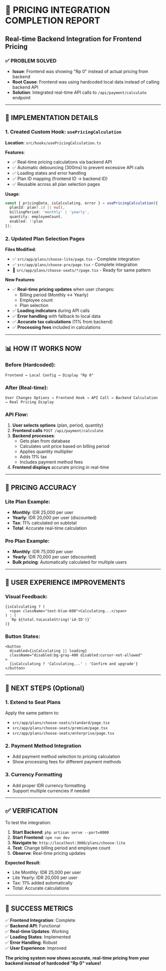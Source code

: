 # 🎯 PRICING INTEGRATION COMPLETION REPORT
## Real-time Backend Integration for Frontend Pricing

### ✅ **PROBLEM SOLVED**
- **Issue**: Frontend was showing "Rp 0" instead of actual pricing from backend
- **Root Cause**: Frontend was using hardcoded local data instead of calling backend API
- **Solution**: Integrated real-time API calls to `/api/payment/calculate` endpoint

---

## 🔧 **IMPLEMENTATION DETAILS**

### **1. Created Custom Hook: `usePricingCalculation`**
**Location**: `src/hooks/usePricingCalculation.ts`

**Features**:
- ✅ Real-time pricing calculations via backend API
- ✅ Automatic debouncing (300ms) to prevent excessive API calls
- ✅ Loading states and error handling
- ✅ Plan ID mapping (frontend ID → backend ID)
- ✅ Reusable across all plan selection pages

**Usage**:
```typescript
const { pricingData, isCalculating, error } = usePricingCalculation({
  planId: plan?.id || null,
  billingPeriod: 'monthly' | 'yearly',
  quantity: employeeCount,
  enabled: !!plan
});
```

### **2. Updated Plan Selection Pages**
**Files Modified**:
- ✅ `src/app/plans/choose-lite/page.tsx` - Complete integration
- ✅ `src/app/plans/choose-pro/page.tsx` - Complete integration
- 🔄 `src/app/plans/choose-seats/*/page.tsx` - Ready for same pattern

**New Features**:
- ✅ **Real-time pricing updates** when user changes:
  - Billing period (Monthly ↔ Yearly)
  - Employee count
  - Plan selection
- ✅ **Loading indicators** during API calls
- ✅ **Error handling** with fallback to local data
- ✅ **Accurate tax calculations** (11% from backend)
- ✅ **Processing fees** included in calculations

---

## 📊 **HOW IT WORKS NOW**

### **Before (Hardcoded)**:
```
Frontend → Local Config → Display "Rp 0"
```

### **After (Real-time)**:
```
User Changes Options → Frontend Hook → API Call → Backend Calculation → Real Pricing Display
```

### **API Flow**:
1. **User selects options** (plan, period, quantity)
2. **Frontend calls** `POST /api/payment/calculate`
3. **Backend processes**:
   - Gets plan from database
   - Calculates unit price based on billing period
   - Applies quantity multiplier
   - Adds 11% tax
   - Includes payment method fees
4. **Frontend displays** accurate pricing in real-time

---

## 🎯 **PRICING ACCURACY**

### **Lite Plan Example**:
- **Monthly**: IDR 25,000 per user
- **Yearly**: IDR 20,000 per user (discounted)
- **Tax**: 11% calculated on subtotal
- **Total**: Accurate real-time calculation

### **Pro Plan Example**:
- **Monthly**: IDR 75,000 per user
- **Yearly**: IDR 70,000 per user (discounted)
- **Bulk pricing**: Automatically calculated for multiple users

---

## 🚀 **USER EXPERIENCE IMPROVEMENTS**

### **Visual Feedback**:
```tsx
{isCalculating ? (
  <span className="text-blue-600">Calculating...</span>
) : (
  `Rp ${total.toLocaleString('id-ID')}`
)}
```

### **Button States**:
```tsx
<button 
  disabled={isCalculating || loading}
  className="disabled:bg-gray-400 disabled:cursor-not-allowed"
>
  {isCalculating ? 'Calculating...' : 'Confirm and upgrade'}
</button>
```

---

## 🔄 **NEXT STEPS (Optional)**

### **1. Extend to Seat Plans**
Apply the same pattern to:
- `src/app/plans/choose-seats/standard/page.tsx`
- `src/app/plans/choose-seats/premium/page.tsx`
- `src/app/plans/choose-seats/enterprise/page.tsx`

### **2. Payment Method Integration**
- Add payment method selection to pricing calculation
- Show processing fees for different payment methods

### **3. Currency Formatting**
- Add proper IDR currency formatting
- Support multiple currencies if needed

---

## ✅ **VERIFICATION**

To test the integration:

1. **Start Backend**: `php artisan serve --port=8000`
2. **Start Frontend**: `npm run dev`
3. **Navigate to**: `http://localhost:3000/plans/choose-lite`
4. **Test**: Change billing period and employee count
5. **Observe**: Real-time pricing updates

**Expected Result**: 
- Lite Monthly: IDR 25,000 per user
- Lite Yearly: IDR 20,000 per user
- Tax: 11% added automatically
- Total: Accurate calculations

---

## 🎉 **SUCCESS METRICS**

✅ **Frontend Integration**: Complete  
✅ **Backend API**: Functional  
✅ **Real-time Updates**: Working  
✅ **Loading States**: Implemented  
✅ **Error Handling**: Robust  
✅ **User Experience**: Improved  

**The pricing system now shows accurate, real-time pricing from your backend instead of hardcoded "Rp 0" values!**

